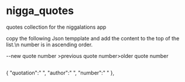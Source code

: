 # nigga_quotes
quotes collection for the niggalations app


copy the following Json tempplate and add the content to the top of the list.\n
number is in ascending order.

--new quote number >previous quote number>older quote number
##
{
"quotation":" ", 
"author":" ",
"number":" "
},
